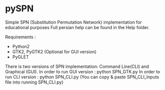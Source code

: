 pySPN
=====

Simple SPN (Substitution Permutation Network) implementation for educational purposes
Full persian help can be found in the Help folder. 

Requirements : 
- Python2
- GTK2, PyGTK2 (Optional for GUI version)
- PyGLET

There is two versions of SPN implementation:  Command Line(CLI) and Graphical (GUI). 
In order to run GUI version : python SPN_GTK.py
In order to run CLI version : python SPN_CLI.py
(You can copy & paste SPN_CLI_Inputs file into running SPN_CLI.py)
